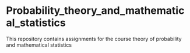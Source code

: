 # Probability_theory_and_mathematical_statistics
This repository contains assignments for the course theory of probability and mathematical statistics
